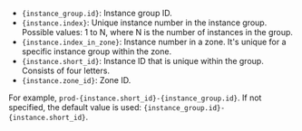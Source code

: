 * `{instance_group.id}`: Instance group ID.
* `{instance.index}`: Unique instance number in the instance group. Possible values: 1 to N, where N is the number of instances in the group.
* `{instance.index_in_zone}`: Instance number in a zone. It's unique for a specific instance group within the zone.
* `{instance.short_id}`: Instance ID that is unique within the group. Consists of four letters.
* `{instance.zone_id}`: Zone ID.

For example, `prod-{instance.short_id}-{instance_group.id}`. If not specified, the default value is used: `{instance_group.id}-{instance.short_id}`.